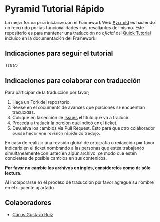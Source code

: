 # Pyramid Tutorial Rápido

La mejor forma para iniciarse con el Framework Web [Pyramid](http://docs.pylonsproject.org/en/latest/docs/pyramid.html) 
es haciendo un recorrido por las funcionalidades más resaltantes
del mismo. Este repositorio es para mantener una traducción 
*no oficial* del [Quick Tutorial](http://docs.pylonsproject.org/projects/pyramid/en/latest/quick_tutorial/index.html) incluído en la documentación
del Framework.

## Indicaciones para seguir el tutorial

*TODO*

## Indicaciones para colaborar con traducción 

Para participar de la traducción por favor;
1. Haga un Fork del repositorio.
2. Revise en el documento de avances que porciones se encuentran traducidas. 
3. Coloque en la sección de [Issues](https://github.com/pyve/Pyramid-Tutorial-Rapido/issues) el
título que va a traducir. 
4. Proceda a traducir la porción que indicó en el ticket. 
5. Devuelva los cambios vía Pull Request. 
Ésto para que otro colaborador pueda hacer una revisión rápida de 
tradujo.

En caso de realizar una revisión global de ortografía o redacción por favor
indicarlo en el ticket nombrando a las personas que estén trabajando
simultaneamente con usted en algún archivo, de modo que estén concientes de 
posible cambios en sus contenidos.

**Por favor no cambie los archivos en inglés, considerelos como de sólo
lectura.**

Al incorporarse en el proceso de traducción por favor agregue su nombre en
el siguiente apartado.


## Colaboradores

* [Carlos Gustavo Ruiz](https://github.com/atmantree)


